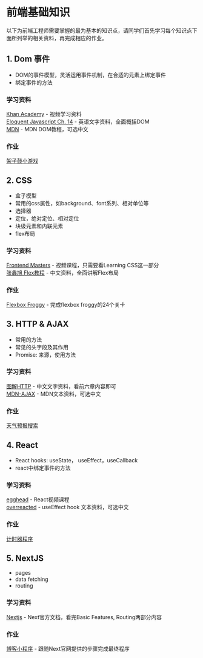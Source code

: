 # 前端基础知识

以下为前端工程师需要掌握的最为基本的知识点，请同学们首先学习每个知识点下面所列举的相关资料，再完成相应的作业。
## 1. Dom 事件

* DOM的事件模型，灵活运用事件机制，在合适的元素上绑定事件
* 绑定事件的方法

### 学习资料
[Khan Academy](https://www.khanacademy.org/computing/computer-programming/html-css-js) - 视频学习资料  
[Eloquent Javascript Ch. 14](https://eloquentjavascript.net/14_dom.html) - 英语文字资料，全面概括DOM  
[MDN](https://developer.mozilla.org/en-US/docs/Web/API/Document_Object_Model/Introduction) - MDN DOM教程，可选中文

### 作业
[架子鼓小游戏](drum-kit-starting-files)
## 2. CSS

* 盒子模型
* 常用的css属性，如background、font系列、相对单位等
* 选择器
* 定位，绝对定位、相对定位
* 块级元素和内联元素
* flex布局

### 学习资料
[Frontend Masters](https://frontendmasters.com/courses/web-development-v2/introducing-css/) - 视频课程，只需要看Learning CSS这一部分  
[张鑫旭 Flex教程](https://www.zhangxinxu.com/wordpress/2018/10/display-flex-css3-css/) - 中文资料，全面讲解Flex布局

### 作业
[Flexbox Froggy](https://flexboxfroggy.com) - 完成flexbox froggy的24个关卡
## 3. HTTP & AJAX   

* 常用的方法
* 常见的头字段及其作用
* Promise: 来源，使用方法

### 学习资料
[图解HTTP](https://kingyinliang.github.io/PDF/图解HTTP+彩色版.pdf) - 中文文字资料，看前六章内容即可  
[MDN-AJAX](https://developer.mozilla.org/en-US/docs/Web/Guide/AJAX) - MDN文本资料，可选中文

### 作业
[天气预报搜索](weather-forecast)
## 4. React    

* React hooks: useState， useEffect，useCallback
* react中绑定事件的方法

### 学习资料
[egghead](https://egghead.io/lessons/react-create-a-user-interface-with-vanilla-javascript-and-dom) - React视频课程  
[overreacted](https://overreacted.io/zh-hans/a-complete-guide-to-useeffect) - useEffect hook 文本资料，可选中文

### 作业
[计时器程序](timers)
## 5. NextJS   

* pages
* data fetching
* routing

### 学习资料
[Nextjs](https://nextjs.org/docs/getting-started) - Next官方文档，看完Basic Features, Routing两部分内容

### 作业
[博客小程序](https://nextjs.org/learn/basics/create-nextjs-app?utm_source=next-site&utm_medium=nav-cta&utm_campaign=next-website) - 跟随Next官网提供的步骤完成最终程序







